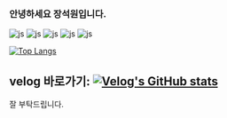 ### 안녕하세요 장석원입니다.

![js](https://img.shields.io/badge/HTML5-E34F26?style=for-the-badge&logo=html5&logoColor=white) ![js](https://img.shields.io/badge/CSS-239120?&style=for-the-badge&logo=css3&logoColor=white) ![js](https://img.shields.io/badge/JavaScript-F7DF1E?style=for-the-badge&logo=JavaScript&logoColor=white) ![js](https://img.shields.io/badge/TypeScript-007ACC?style=for-the-badge&logo=typescript&logoColor=white) ![js](https://img.shields.io/badge/React-20232A?style=for-the-badge&logo=react&logoColor=61DAFB)

[![Top Langs](https://github-readme-stats.vercel.app/api/top-langs/?username=aquaman122)](https://github.com/anuraghazra/github-readme-stats)

## velog 바로가기: [![Velog's GitHub stats](https://velog-readme-stats.vercel.app/api/badge?name=aquaman122)](https://velog.io/@aquaman122/posts)

잘 부탁드립니다.
